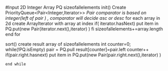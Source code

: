#Input 2D Integer Array
PQ
sizeofallelements
init()
	Create PriorityQueue<Pair<Integer,Iterator>>  *Pair comparator is based on integer(left of pair ) , comparator will decide asc or desc*
	for each array in 2d 
		create ArrayIterator with array at index
		if( iterator.hasNext)
			put item in PQ.put(new Pair(iterator.next(),iterator) )
		fi
		sizeofallelements+=array.length
	end for


sort()
	create result array of sizeofallelements
	int counter=0;
	while(!PQ.isEmpty)
		pair = PQ.pull
		result[counter]=pair.left
		counter++
		if(pair.right.hasnext)
			put item in PQ.put(new Pair(pair.right.next(),iterator) )

	end while

